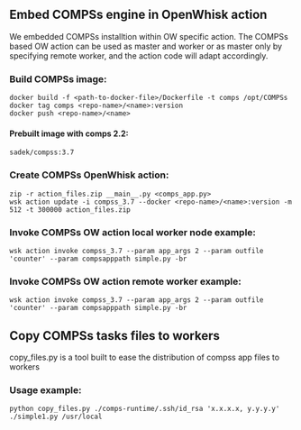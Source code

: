## Embed COMPSs engine in OpenWhisk action
We embedded COMPSs installtion within OW specific action. The COMPSs based OW action can be used as master and worker or as master only by specifying remote worker, and the action code will adapt accordingly.  
### Build COMPSs image:
	docker build -f <path-to-docker-file>/Dockerfile -t comps /opt/COMPSs
	docker tag comps <repo-name>/<name>:version
	docker push <repo-name>/<name>
#### Prebuilt image with comps 2.2: 
	sadek/compss:3.7
### Create COMPSs OpenWhisk action:
	zip -r action_files.zip __main__.py <comps_app.py>
	wsk action update -i compss_3.7 --docker <repo-name>/<name>:version -m 512 -t 300000 action_files.zip
### Invoke COMPSs OW action local worker node example:
	wsk action invoke compss_3.7 --param app_args 2 --param outfile 'counter' --param compsapppath simple.py -br
### Invoke COMPSs OW action remote worker example:
	wsk action invoke compss_3.7 --param app_args 2 --param outfile 'counter' --param compsapppath simple.py -br
## Copy COMPSs tasks files to workers
copy_files.py is a tool built to ease the distribution of compss app files to workers
### Usage example:
	python copy_files.py ./comps-runtime/.ssh/id_rsa 'x.x.x.x, y.y.y.y' ./simple1.py /usr/local   
